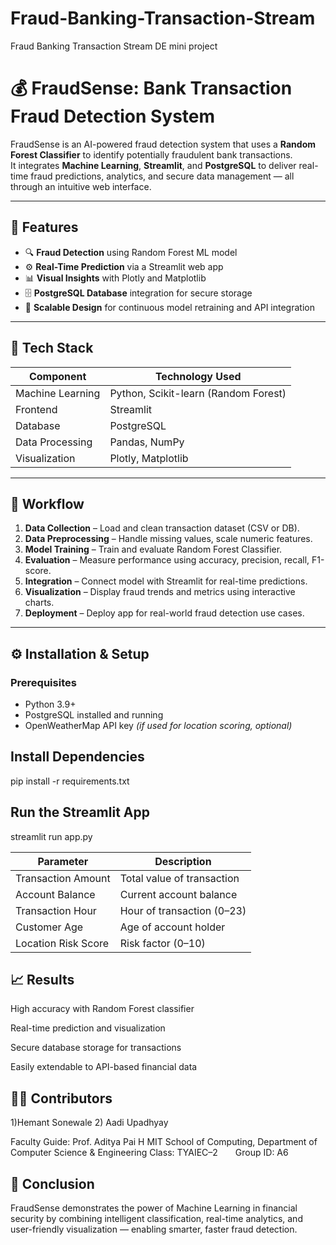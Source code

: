# Fraud-Banking-Transaction-Stream
Fraud Banking Transaction Stream DE mini project
# 💰 FraudSense: Bank Transaction Fraud Detection System

FraudSense is an AI-powered fraud detection system that uses a **Random Forest Classifier** to identify potentially fraudulent bank transactions.  
It integrates **Machine Learning**, **Streamlit**, and **PostgreSQL** to deliver real-time fraud predictions, analytics, and secure data management — all through an intuitive web interface.

---

## 🚀 Features

- 🔍 **Fraud Detection** using Random Forest ML model  
- ⚙️ **Real-Time Prediction** via a Streamlit web app  
- 📊 **Visual Insights** with Plotly and Matplotlib  
- 🗄️ **PostgreSQL Database** integration for secure storage  
- 🔄 **Scalable Design** for continuous model retraining and API integration  

---

## 🧠 Tech Stack

| Component | Technology Used |
|------------|----------------|
| Machine Learning | Python, Scikit-learn (Random Forest) |
| Frontend | Streamlit |
| Database | PostgreSQL |
| Data Processing | Pandas, NumPy |
| Visualization | Plotly, Matplotlib |

---

## 🧩 Workflow

1. **Data Collection** – Load and clean transaction dataset (CSV or DB).  
2. **Data Preprocessing** – Handle missing values, scale numeric features.  
3. **Model Training** – Train and evaluate Random Forest Classifier.  
4. **Evaluation** – Measure performance using accuracy, precision, recall, F1-score.  
5. **Integration** – Connect model with Streamlit for real-time predictions.  
6. **Visualization** – Display fraud trends and metrics using interactive charts.  
7. **Deployment** – Deploy app for real-world fraud detection use cases.  

---

## ⚙️ Installation & Setup

### Prerequisites
- Python 3.9+
- PostgreSQL installed and running
- OpenWeatherMap API key *(if used for location scoring, optional)*

## Install Dependencies
pip install -r requirements.txt

## Run the Streamlit App
streamlit run app.py

| Parameter           | Description                |
| ------------------- | -------------------------- |
| Transaction Amount  | Total value of transaction |
| Account Balance     | Current account balance    |
| Transaction Hour    | Hour of transaction (0–23) |
| Customer Age        | Age of account holder      |
| Location Risk Score | Risk factor (0–10)         |

## 📈 Results

High accuracy with Random Forest classifier

Real-time prediction and visualization

Secure database storage for transactions

Easily extendable to API-based financial data

## 🧑‍💻 Contributors

1)Hemant Sonewale
2) Aadi Upadhyay 

Faculty Guide: Prof. Aditya Pai H
MIT School of Computing, Department of Computer Science & Engineering
Class: TYAIEC–2  Group ID: A6

## 🏁 Conclusion

FraudSense demonstrates the power of Machine Learning in financial security by combining intelligent classification, real-time analytics, and user-friendly visualization — enabling smarter, faster fraud detection.


